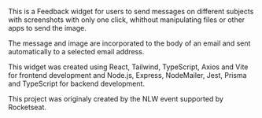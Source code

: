 This is a Feedback widget for users to send messages on different subjects with screenshots with only one click, whithout manipulating files or other apps to send the image.

The message and image are incorporated to the body of an email and sent automatically to a selected email address.

This widget was created using React, Tailwind, TypeScript, Axios and Vite for frontend development and Node.js, Express, NodeMailer, Jest, Prisma and TypeScript for backend development.

This project was originaly created by the NLW event supported by Rocketseat.
